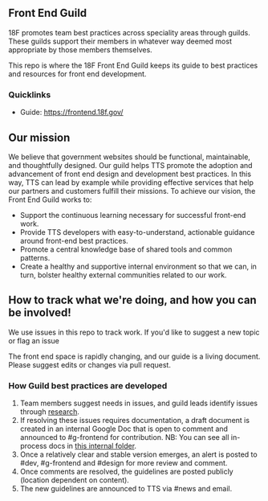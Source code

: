 ## Front End Guild

18F promotes team best practices across speciality areas through guilds. These guilds support their members in whatever way deemed most appropriate by those members themselves.

This repo is where the 18F Front End Guild keeps its guide to best practices and resources for front end development.

### Quicklinks

- Guide: https://frontend.18f.gov/

## Our mission
We believe that government websites should be functional, maintainable, and thoughtfully designed. Our guild helps TTS promote the adoption and advancement of front end design and development best practices. In this way, TTS can lead by example while providing effective services that help our partners and customers fulfill their missions.
To achieve our vision, the Front End Guild works to:
- Support the continuous learning necessary for successful front-end work.
- Provide TTS developers with easy-to-understand, actionable guidance around front-end best practices.
- Promote a central knowledge base of shared tools and common patterns.
- Create a healthy and supportive internal environment so that we can, in turn, bolster healthy external communities related to our work.

## How to track what we're doing, and how you can be involved!

We use issues in this repo to track work. If you'd like to suggest a new topic or flag an issue

The front end space is rapidly changing, and our guide is a living document. Please suggest edits or changes via pull request.

### How Guild best practices are developed

1. Team members suggest needs in issues, and guild leads identify issues through [research](https://github.com/18F/frontend/tree/research).
2. If resolving these issues requires documentation, a draft document is created in an internal Google Doc that is open to comment and announced to #g-frontend for contribution. NB: You can see all in-process docs in [this internal folder](https://drive.google.com/drive/u/1/#folders/0B84F26FpUP0lR1B2VVNGSi1MMVk/0B0C6PKlzps2JV3pqX3NJdm5WejA/0B5HeQa_YQ6-VTTlkVEFNZ2VWZEU/0B2CjDILjK8_jfmp1c2ZJM2d0eEtGSHFEeS1CenlHWEQ0S01jcWJfZXNObElUQV9Yei0wZ2s).
3. Once a relatively clear and stable version emerges, an alert is posted to #dev, #g-frontend and #design for more review and comment.
4. Once comments are resolved, the guidelines are posted publicly (location dependent on content).
5. The new guidelines are announced to TTS via #news and email.
